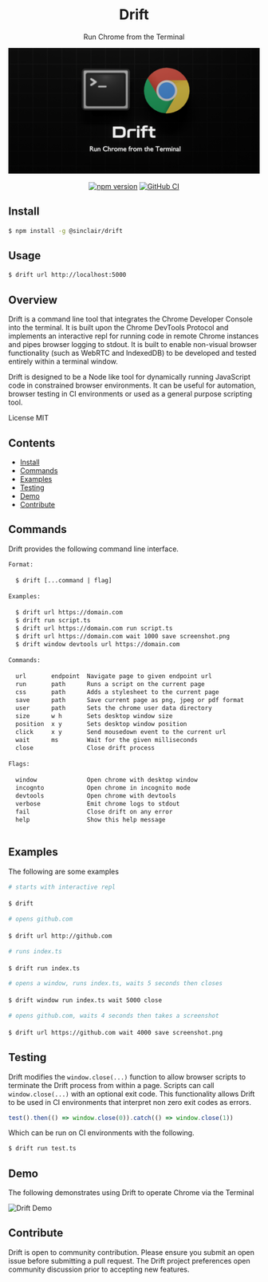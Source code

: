 <div align='center'>

<h1>Drift</h1>

<p>Run Chrome from the Terminal</p>

<img src=".build/assets/drift.png"></img>

[![npm version](https://badge.fury.io/js/%40sinclair%2Fdrift.svg)](https://badge.fury.io/js/%40sinclair%2Fdrift)
[![GitHub CI](https://github.com/sinclairzx81/drift/workflows/GitHub%20CI/badge.svg)](https://github.com/sinclairzx81/drift/actions)

</div>

## Install

```bash
$ npm install -g @sinclair/drift 
```

## Usage

```bash
$ drift url http://localhost:5000
```

## Overview

Drift is a command line tool that integrates the Chrome Developer Console into the terminal. It is built upon the Chrome DevTools Protocol and implements an interactive repl for running code in remote Chrome instances and pipes browser logging to stdout. It is built to enable non-visual browser functionality (such as WebRTC and IndexedDB) to be developed and tested entirely within a terminal window.

Drift is designed to be a Node like tool for dynamically running JavaScript code in constrained browser environments. It can be useful for automation, browser testing in CI environments or used as a general purpose scripting tool.

License MIT

## Contents

- [Install](#Install)
- [Commands](#Commands)
- [Examples](#Examples)
- [Testing](#Testing)
- [Demo](#Demo)
- [Contribute](#Contribute)

## Commands

Drift provides the following command line interface.

```
Format:

  $ drift [...command | flag]

Examples:

  $ drift url https://domain.com
  $ drift run script.ts
  $ drift url https://domain.com run script.ts
  $ drift url https://domain.com wait 1000 save screenshot.png
  $ drift window devtools url https://domain.com

Commands:

  url       endpoint  Navigate page to given endpoint url
  run       path      Runs a script on the current page
  css       path      Adds a stylesheet to the current page
  save      path      Save current page as png, jpeg or pdf format
  user      path      Sets the chrome user data directory
  size      w h       Sets desktop window size
  position  x y       Sets desktop window position
  click     x y       Send mousedown event to the current url
  wait      ms        Wait for the given milliseconds
  close               Close drift process

Flags:

  window              Open chrome with desktop window
  incognto            Open chrome in incognito mode
  devtools            Open chrome with devtools
  verbose             Emit chrome logs to stdout
  fail                Close drift on any error
  help                Show this help message


```

## Examples

The following are some examples

```bash
# starts with interactive repl

$ drift
```
```bash
# opens github.com

$ drift url http://github.com
```

```bash
# runs index.ts

$ drift run index.ts
```

```bash
# opens a window, runs index.ts, waits 5 seconds then closes

$ drift window run index.ts wait 5000 close
```

```bash
# opens github.com, waits 4 seconds then takes a screenshot

$ drift url https://github.com wait 4000 save screenshot.png
```

## Testing

Drift modifies the `window.close(...)` function to allow browser scripts to terminate the Drift process from within a page. Scripts can call `window.close(...)` with an optional exit code. This functionality allows Drift to be used in CI environments that interpret non zero exit codes as errors.

```typescript
test().then(() => window.close(0)).catch(() => window.close(1))
```

Which can be run on CI environments with the following.

```bash
$ drift run test.ts
```

## Demo

The following demonstrates using Drift to operate Chrome via the Terminal

![Drift Demo](.build/assets/drift.gif "Drift Demo")

## Contribute

Drift is open to community contribution. Please ensure you submit an open issue before submitting a pull request. The Drift project preferences open community discussion prior to accepting new features.